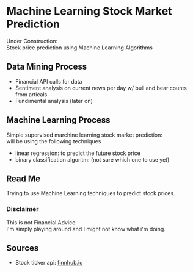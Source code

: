 # Machine Learning Stock Market Prediction <br>
Under Construction: <br>
Stock price prediction using Machine Learning Algorithms <br>

## Data Mining Process
<ul> 
  <li> Financial API calls for data
  <li> Sentiment analysis on current news per day w/ bull and bear counts from articals
  <li> Fundimental analysis (later on)
</ul>

## Machine Learning Process

Simple supervised marchine learning stock market prediction: <br>
will be using the following techniques <br>
<ul>
  <li> linear regression: to predict the future stock price
  <li> binary classification algoritm: (not sure which one to use yet) 
</ul>

## Read Me <br>
Trying to use Machine Learning techniques to predict stock prices. <br>

### Disclaimer 
This is not Financial Advice. <br>
I'm simply playing around and I might not know what i'm doing. <br>

## Sources <br>
<ul>
  <li>Stock ticker api: <a href="https://finnhub.io/" target="_blank"> finnhub.io </a>
</ul>
